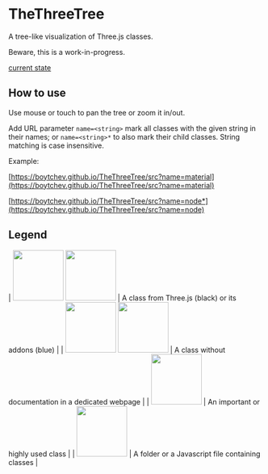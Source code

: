 # TheThreeTree

A tree-like visualization of Three.js classes.

Beware, this is a work-in-progress.

[current state](https://boytchev.github.io/TheThreeTree/src)

## How to use

Use mouse or touch to pan the tree or zoom it in/out.

Add URL parameter `name=<string>` mark all classes with the
given string in their names; or `name=<string>*` to also
mark their child classes. String matching is case insensitive.

Example:

[https://boytchev.github.io/TheThreeTree/src?name=material](https://boytchev.github.io/TheThreeTree/src?name=material)

[https://boytchev.github.io/TheThreeTree/src?name=node*](https://boytchev.github.io/TheThreeTree/src?name=node)

## Legend


| <img src="https://boytchev.github.io/TheThreeTree/images/node-core.png" height="100"> <img src="https://boytchev.github.io/TheThreeTree/images/node-addon.png" height="100"> | A class from Three.js (black) or its addons (blue) |
| <img src="https://boytchev.github.io/TheThreeTree/images/node-core-undocumented.png" height="100"> <img src="https://boytchev.github.io/TheThreeTree/images/node-addon-undocumented.png" height="100"> | A class without documentation in a dedicated webpage |
| <img src="https://boytchev.github.io/TheThreeTree/images/node-important.png" height="100"> | An important or highly used class |
| <img src="https://boytchev.github.io/TheThreeTree/images/node-folder-file.png" height="100"> | A folder or a Javascript file containing classes |